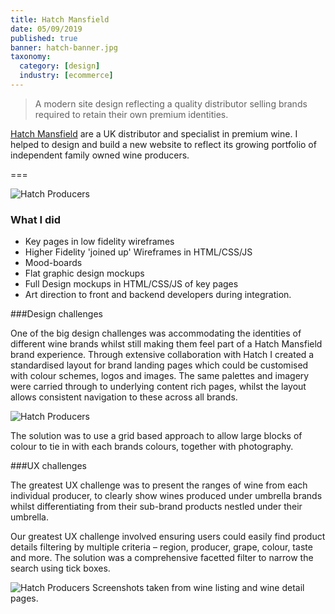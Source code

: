 ```yaml
---
title: Hatch Mansfield
date: 05/09/2019
published: true
banner: hatch-banner.jpg
taxonomy:
  category: [design]
  industry: [ecommerce]
---
```


<blockquote>A modern site design reflecting a quality distributor selling brands required to retain their own premium identities.</blockquote>

<a href="http://www.hatchmansfield.com" target="_blank">Hatch Mansfield</a> are a UK distributor and specialist in premium wine. I helped to design and build a new website to reflect its growing portfolio of independent family owned wine producers. 

===

![Hatch Producers](home.jpg)

### What I did

* Key pages in low fidelity wireframes
* Higher Fidelity 'joined up' Wireframes in HTML/CSS/JS
* Mood-boards
* Flat graphic design mockups
* Full Design mockups in HTML/CSS/JS of key pages
* Art direction to front and backend developers during integration.


###Design challenges

One of the big design challenges was accommodating the identities of different  wine brands whilst still making them feel part of a Hatch Mansfield brand experience. Through extensive collaboration with Hatch I created a standardised layout for brand landing pages which could be customised with colour schemes, logos and images. The same palettes and imagery were carried through to underlying content rich pages, whilst the layout allows consistent navigation to these across all brands.

![Hatch Producers](producers.jpg)

The solution was to use a grid based approach to allow large blocks of colour to tie in with each brands colours, together with photography.

###UX challenges

The greatest UX challenge was to present the ranges of wine from each individual producer, to clearly show wines produced under umbrella brands whilst differentiating from their sub-brand products nestled under their umbrella.

Our greatest UX challenge involved ensuring users could easily find product details filtering by multiple criteria – region, producer, grape, colour, taste  and more.  The solution was a comprehensive facetted filter to narrow the search using tick boxes. 

![Hatch Producers](producers2.jpg)
Screenshots taken from wine listing and wine detail pages.
